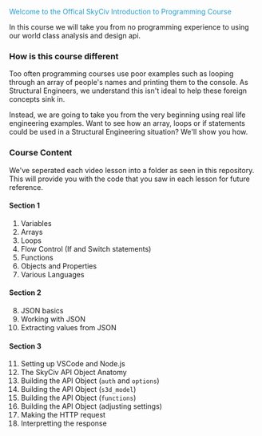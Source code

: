 <span style="color:#289dcc">Welcome to the Offical SkyCiv Introduction to Programming Course</span>

In this course we will take you from no programming experience to using our world class analysis and design api.

### How is this course different

Too often programming courses use poor examples such as looping through an array of people's names and printing them to the console. As Structural Engineers, we understand this isn't ideal to help these foreign concepts sink in. 

Instead, we are going to take you from the very beginning using real life engineering examples. Want to see how an array, loops or if statements could be used in a Structural Engineering situation? We'll show you how.

### Course Content

We've seperated each video lesson into a folder as seen in this repository. This will provide you with the code that you saw in each lesson for future reference.

#### Section 1
1.  Variables
2.  Arrays
3.  Loops
4.  Flow Control (If and Switch statements)
5.  Functions
6.  Objects and Properties
7.  Various Languages

#### Section 2
8.  JSON basics
9.  Working with JSON
10. Extracting values from JSON

#### Section 3
11. Setting up VSCode and Node.js
12. The SkyCiv API Object Anatomy
13. Building the API Object (`auth` and `options`)
14. Building the API Object (`s3d_model`)
15. Building the API Object (`functions`)
16. Building the API Object (adjusting settings)
17. Making the HTTP request
18. Interpretting the response